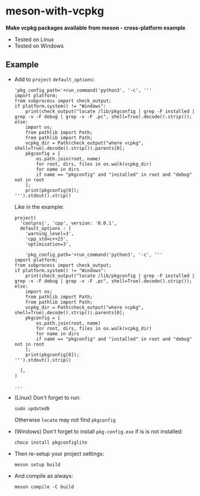 # meson-with-vcpkg
**Make vcpkg packages available from meson - cross-platform example**
- Tested on Linux
- Tested on Windows

## Example
- Add to `project` `default_options`:
  ```meson
  'pkg_config_path='+run_command('python3', '-c', '''
  import platform;
  from subprocess import check_output;
  if platform.system() != "Windows":
      print(check_output("locate /lib/pkgconfig | grep -F installed | grep -v -F debug | grep -v -F .pc", shell=True).decode().strip());
  else:
      import os;
      from pathlib import Path;
      from pathlib import Path;
      vcpkg_dir = Path(check_output("where vcpkg", shell=True).decode().strip()).parents[0];
      pkgconfig = [
          os.path.join(root, name)
          for root, dirs, files in os.walk(vcpkg_dir)
          for name in dirs 
          if name == "pkgconfig" and "installed" in root and "debug" not in root
      ];
      print(pkgconfig[0]);
  ''').stdout().strip()
  ```
  Like in the example:
  ```meson
  project(
    'coolproj', 'cpp', version: '0.0.1', 
    default_options : [
      'warning_level=3', 
      'cpp_std=c++23', 
      'optimization=3',
      
      'pkg_config_path='+run_command('python3', '-c', '''
  import platform;
  from subprocess import check_output;
  if platform.system() != "Windows":
      print(check_output("locate /lib/pkgconfig | grep -F installed | grep -v -F debug | grep -v -F .pc", shell=True).decode().strip());
  else:
      import os;
      from pathlib import Path;
      from pathlib import Path;
      vcpkg_dir = Path(check_output("where vcpkg", shell=True).decode().strip()).parents[0];
      pkgconfig = [
          os.path.join(root, name)
          for root, dirs, files in os.walk(vcpkg_dir)
          for name in dirs 
          if name == "pkgconfig" and "installed" in root and "debug" not in root
      ];
      print(pkgconfig[0]);
  ''').stdout().strip()
  
    ],
  )
  
  ...
  ```
- (Linux) Don't forget to run:
  
  ```
  sudo updatedb
   ```
  Otherwise `locate` may not find `pkgconfig`
  
- (Windows) Don't forget to install `pkg-config.exe` if is is not installed:
  
  ```
  choco install pkgconfiglite
  ```
  
- Then re-setup your project settings:
  
  ```
  meson setup build
  ```
- And compile as always:
  
  ```
  meson compile -C build
  ```
